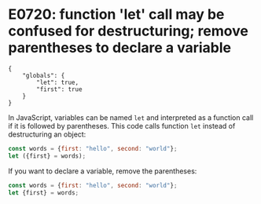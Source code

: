 # E0720: function 'let' call may be confused for destructuring; remove parentheses to declare a variable

```config-for-examples
{
    "globals": {
        "let": true,
        "first": true
    }
}
```

In JavaScript, variables can be named `let` and interpreted as a function
call if it is followed by parentheses. This code calls function `let`
instead of destructuring an object:

```javascript
const words = {first: "hello", second: "world"};
let ({first} = words);
```

If you want to declare a variable, remove the parentheses:

```javascript
const words = {first: "hello", second: "world"};
let {first} = words;

```
